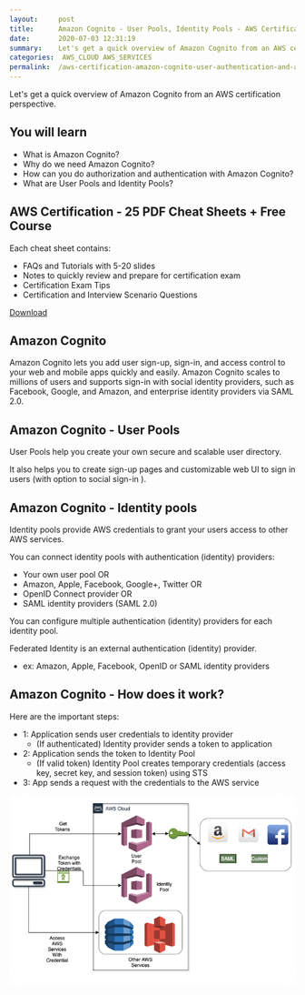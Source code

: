 ```yaml
---
layout:     post
title:      Amazon Cognito - User Pools, Identity Pools - AWS Certification Cheat Sheet
date:       2020-07-03 12:31:19
summary:    Let's get a quick overview of Amazon Cognito from an AWS certification perspective. 
categories:  AWS_CLOUD AWS_SERVICES
permalink:  /aws-certification-amazon-cognito-user-authentication-and-authorization
---
```


Let's get a quick overview of Amazon Cognito from an AWS certification perspective. 

## You will learn

- What is Amazon Cognito?
- Why do we need Amazon Cognito?
- How can you do authorization and authentication with Amazon Cognito?
- What are User Pools and Identity Pools?

## AWS Certification - 25 PDF Cheat Sheets + Free Course

Each cheat sheet contains:
- FAQs and Tutorials with 5-20 slides
- Notes to quickly review and prepare for certification exam
- Certification Exam Tips
- Certification and Interview Scenario Questions

<div>
 <a href="https://links.in28minutes.com/cloud-in28minutes-teachable-free-link" target="_blank" class="button instagram">Download</a>
</div>


## Amazon Cognito

Amazon Cognito lets you add user sign-up, sign-in, and access control to your web and mobile apps quickly and easily. Amazon Cognito scales to millions of users and supports sign-in with social identity providers, such as Facebook, Google, and Amazon, and enterprise identity providers via SAML 2.0.

## Amazon Cognito - User Pools

User Pools help you create your own secure and scalable user directory.

It also helps you to create sign-up pages and customizable web UI to sign in users (with option to social sign-in ).

## Amazon Cognito - Identity pools

Identity pools provide AWS credentials to grant your users access to other AWS services.

You can connect identity pools with authentication (identity) providers:
- Your own user pool OR
- Amazon, Apple, Facebook, Google+, Twitter OR
- OpenID Connect provider OR
- SAML identity providers (SAML 2.0)

You can configure multiple authentication (identity) providers for each identity pool.

Federated Identity is an external authentication (identity) provider.
- ex: Amazon, Apple, Facebook, OpenID or SAML identity providers
	

## Amazon Cognito - How does it work?

Here are the important steps:
- 1: Application sends user credentials to identity provider
	- (If authenticated) Identity provider sends a token to application
- 2: Application sends the token to Identity Pool
	- (If valid token) Identity Pool creates temporary credentials (access key, secret key, and session token) using STS
- 3: App sends a request with the credentials to the AWS service

![](/images/aws/03-serverless/05-cognito.png)
